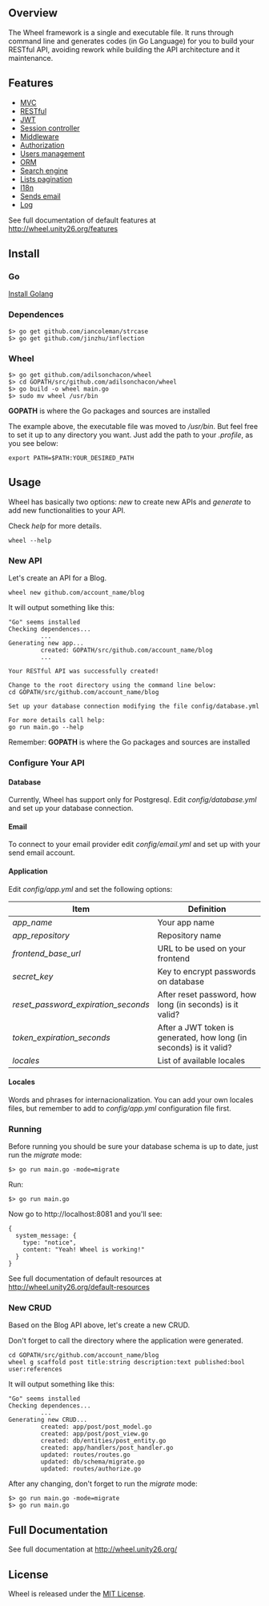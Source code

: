 ## Overview

The Wheel framework is a single and executable file. It runs through command line and generates codes (in Go Language) for you to build your RESTful API, avoiding rework while building the API architecture and it maintenance. 

## Features

- [MVC](http://wheel.unity26.org/features#mvc)
- [RESTful](http://wheel.unity26.org/features#restful)
- [JWT](http://wheel.unity26.org/features#jwt)
- [Session controller](http://wheel.unity26.org/features#session-controller)
- [Middleware](http://wheel.unity26.org/features#middleware)
- [Authorization](http://wheel.unity26.org/features#authorization)
- [Users management](http://wheel.unity26.org/features#users-management)
- [ORM](http://wheel.unity26.org/features#orm)
- [Search engine](http://wheel.unity26.org/features#search-engine)
- [Lists pagination](http://wheel.unity26.org/features#lists-pagination)
- [I18n](http://wheel.unity26.org/features#i18n)
- [Sends email](http://wheel.unity26.org/features#sends-email)
- [Log](http://wheel.unity26.org/features#log)


See full documentation of default features at http://wheel.unity26.org/features


## Install

### Go

[Install Golang](https://golang.org/doc/install)

### Dependences

```
$> go get github.com/iancoleman/strcase
$> go get github.com/jinzhu/inflection
```

### Wheel

```
$> go get github.com/adilsonchacon/wheel
$> cd GOPATH/src/github.com/adilsonchacon/wheel
$> go build -o wheel main.go 
$> sudo mv wheel /usr/bin
```

__GOPATH__ is where the Go packages and sources are installed

The example above, the executable file was moved to _/usr/bin_. But feel free to set it up to any directory you want. Just add the path to your _.profile_, as you see below:

```
export PATH=$PATH:YOUR_DESIRED_PATH
```


## Usage

Wheel has basically two options: _new_ to create new APIs and _generate_ to add new functionalities to your API. 

Check _help_ for more details.


```
wheel --help
```

### New API 

Let's create an API for a Blog.

```
wheel new github.com/account_name/blog
```

It will output something like this:

```
"Go" seems installed
Checking dependences...
         ...
Generating new app...
         created: GOPATH/src/github.com/account_name/blog
         ...

Your RESTful API was successfully created!

Change to the root directory using the command line below: 
cd GOPATH/src/github.com/account_name/blog

Set up your database connection modifying the file config/database.yml

For more details call help:
go run main.go --help
```

Remember: __GOPATH__ is where the Go packages and sources are installed


### Configure Your API

####  Database

Currently, Wheel has support only for Postgresql. Edit _config/database.yml_ and set up your database connection.

#### Email

To connect to your email provider edit _config/email.yml_ and set up with your send email account.

#### Application

Edit _config/app.yml_ and set the following options:


| Item | Definition |
| ------ | ----------- |
| _app_name_ | Your app name |
| _app_repository_ | Repository name |
| _frontend_base_url_ | URL to be used on your frontend |
| _secret_key_ | Key to encrypt passwords on database |
| _reset_password_expiration_seconds_ | After reset password, how long (in seconds) is it valid? |
| _token_expiration_seconds_ | After a JWT token is generated, how long (in seconds) is it valid? |
| _locales_ | List of available locales |

#### Locales

Words and phrases for internacionalization. You can add your own locales files, but remember to add to _config/app.yml_ configuration file first.


### Running

Before running you should be sure your database schema is up to date, just run the _migrate_ mode:

```
$> go run main.go -mode=migrate
```

Run:

```
$> go run main.go
```

Now go to http://localhost:8081 and you'll see:


```
{
  system_message: {
    type: "notice",
    content: "Yeah! Wheel is working!"
  }
}
```

See full documentation of default resources at http://wheel.unity26.org/default-resources


### New CRUD

Based on the Blog API above, let's create a new CRUD.

Don't forget to call the directory where the application were generated.
 
```
cd GOPATH/src/github.com/account_name/blog
wheel g scaffold post title:string description:text published:bool user:references
```

It will output something like this:

```
"Go" seems installed
Checking dependences...
         ...
Generating new CRUD...
         created: app/post/post_model.go
         created: app/post/post_view.go
         created: db/entities/post_entity.go
         created: app/handlers/post_handler.go
         updated: routes/routes.go
         updated: db/schema/migrate.go
         updated: routes/authorize.go
```

After any changing, don't forget to run the _migrate_ mode:

```
$> go run main.go -mode=migrate
$> go run main.go
```

## Full Documentation

See full documentation at http://wheel.unity26.org/


## License

Wheel is released under the [MIT License](https://opensource.org/licenses/MIT).